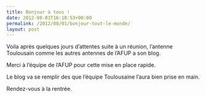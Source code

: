 ```yaml
---
title: Bonjour à tous !
date: 2012-08-01T16:18:53+00:00
permalink: /2012/08/01/bonjour-tout-le-monde/
layout: post
---
```


Voila après quelques jours d&rsquo;attentes suite à un réunion, l&rsquo;antenne Toulousain comme les autres antennes de l&rsquo;AFUP a son blog.

Merci à l&rsquo;équipe de l&rsquo;AFUP pour cette mise en place rapide.

Le blog va se remplir des que l&rsquo;équipe Toulousaine l&rsquo;aura bien prise en main.

Rendez-vous à la rentrée.
